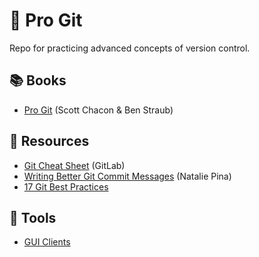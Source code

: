 # :octopus: Pro Git

Repo for practicing advanced concepts of version control.

## :books: Books

- [Pro Git](https://git-scm.com/book/en/v2) (Scott Chacon & Ben Straub)

## 📑 Resources

- [Git Cheat Sheet](https://about.gitlab.com/images/press/git-cheat-sheet.pdf) (GitLab)
- [Writing Better Git Commit Messages](https://www.freecodecamp.org/news/how-to-write-better-git-commit-messages/) (Natalie Pina)
- [17 Git Best Practices](https://itnext.io/17-git-best-practices-1988c7306e6b)

## :toolbox: Tools

- [GUI Clients](https://git-scm.com/downloads/guis)


